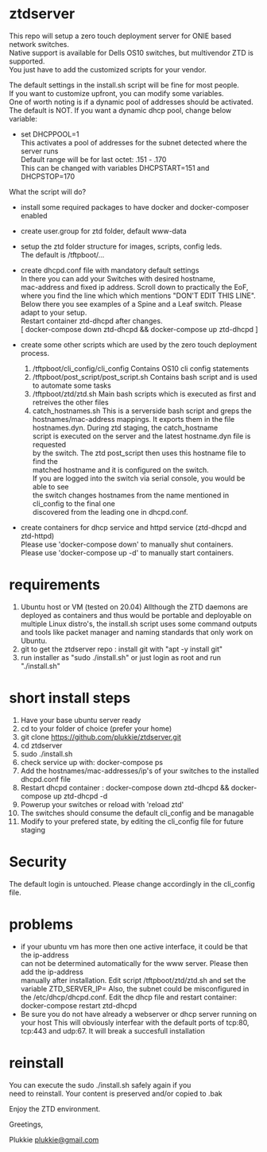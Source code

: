 # ztdserver
This repo will setup a zero touch deployment server for ONIE based network switches.  
Native support is available for Dells OS10 switches, but multivendor ZTD is supported.  
You just have to add the customized scripts for your vendor.  

The default settings in the install.sh script will be fine for most people.  
If you want to customize upfront, you can modify some variables.  
One of worth noting is if a dynamic pool of addresses should be activated.  
The default is NOT. If you want a dynamic dhcp pool, change below variable:  

* set DHCPPOOL=1  
  This activates a pool of addresses for the subnet detected where the server runs  
  Default range will be for last octet: .151 - .170  
  This can be changed with variables DHCPSTART=151 and DHCPSTOP=170  

What the script will do?
- install some required packages to have docker and docker-composer enabled
- create user.group for ztd folder, default www-data
- setup the ztd folder structure for images, scripts, config leds.  
  The default is /tftpboot/...
- create dhcpd.conf file with mandatory default settings  
  In there you can add your Switches with desired hostname,  
  mac-address and fixed ip address. Scroll down to practically the EoF,  
  where you find the line which which mentions "DON'T EDIT THIS LINE".  
  Below there you see examples of a Spine and a Leaf switch.
  Please adapt to your setup.  
  Restart container ztd-dhcpd after changes.  
  [ docker-compose down ztd-dhcpd && docker-compose up ztd-dhcpd ]
- create some other scripts which are used by the zero touch deployment process. 
  1. /tftpboot/cli_config/cli_config 
     Contains OS10 cli config statements
  2. /tftpboot/post_script/post_script.sh
     Contains bash script and is used to automate some tasks
  3. /tftpboot/ztd/ztd.sh
     Main bash scripts which is executed as first and retreives the other files
  4. catch_hostnames.sh
     This is a serverside bash script and greps the hostnames/mac-address mappings.
     It exports them in the file hostnames.dyn. During ztd staging, the catch_hostname  
     script is executed on the server and the latest hostname.dyn file is requested  
     by the switch. The ztd post_script then uses this hostname file to find the  
     matched hostname and it is configured on the switch.  
     If you are logged into the switch via serial console, you would be able to see  
     the switch changes hostnames from the name mentioned in cli_config to the final one  
     discovered from the leading one in dhcpd.conf.
     
- create containers for dhcp service and httpd service (ztd-dhcpd and ztd-httpd)  
  Please use 'docker-compose down' to manually shut containers.  
  Please use 'docker-compose up -d' to manually start containers.

# requirements
1. Ubuntu host or VM (tested on 20.04)
   Allthough the ZTD daemons are deployed as containers and thus would be portable
   and deployable on multiple Linux distro's, the install.sh script uses some command
   outputs and tools like packet manager and naming standards that only work on Ubuntu.
2. git to get the ztdserver repo : install git with "apt -y install git"
3. run installer as "sudo ./install.sh" or just login as root and run "./install.sh"
 
# short install steps
1. Have your base ubuntu server ready
2. cd to your folder of choice (prefer your home)
3. git clone https://github.com/plukkie/ztdserver.git
4. cd ztdserver
5. sudo ./install.sh
6. check service up with: docker-compose ps
7. Add the hostnames/mac-addresses/ip's of your switches to the installed dhcpd.conf file  
8. Restart dhcpd container : docker-compose down ztd-dhcpd && docker-compose up ztd-dhcpd -d
9. Powerup your switches or reload with 'reload ztd'
10. The switches should consume the default cli_config and be managable
11. Modify to your prefered state, by editing the cli_config file for future staging  

# Security
The default login is untouched. Please change accordingly in the cli_config file.

# problems
- if your ubuntu vm has more then one active interface, it could be that the ip-address  
  can not be determined automatically for the www server. Please then add the ip-address  
  manually after installation. Edit script /tftpboot/ztd/ztd.sh and set the variable
  ZTD_SERVER_IP=<ip address of server interface>
  Also, the subnet could be misconfigured in the /etc/dhcp/dhcpd.conf.
  Edit the dhcp file and restart container: docker-compose restart ztd-dhcpd
- Be sure you do not have already a webserver or dhcp server running on your host
  This will obviously interfear with the default ports of tcp:80, tcp:443 and udp:67. 
  It will break a succesfull installation

# reinstall  
You can execute the sudo ./install.sh safely again if you  
need to reinstall. Your content is preserved and/or copied to .bak  

Enjoy the ZTD environment.  

Greetings,

Plukkie
plukkie@gmail.com

